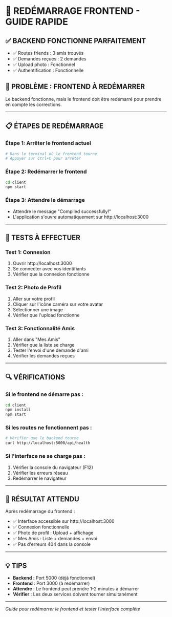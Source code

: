 # 🚀 REDÉMARRAGE FRONTEND - GUIDE RAPIDE

## ✅ **BACKEND FONCTIONNE PARFAITEMENT**
- ✅ Routes friends : 3 amis trouvés
- ✅ Demandes reçues : 2 demandes
- ✅ Upload photo : Fonctionnel
- ✅ Authentification : Fonctionnelle

## 🔧 **PROBLÈME : FRONTEND À REDÉMARRER**

Le backend fonctionne, mais le frontend doit être redémarré pour prendre en compte les corrections.

---

## 📋 **ÉTAPES DE REDÉMARRAGE**

### **Étape 1: Arrêter le frontend actuel**
```bash
# Dans le terminal où le frontend tourne
# Appuyer sur Ctrl+C pour arrêter
```

### **Étape 2: Redémarrer le frontend**
```bash
cd client
npm start
```

### **Étape 3: Attendre le démarrage**
- Attendre le message "Compiled successfully!"
- L'application s'ouvre automatiquement sur http://localhost:3000

---

## 🧪 **TESTS À EFFECTUER**

### **Test 1: Connexion**
1. Ouvrir http://localhost:3000
2. Se connecter avec vos identifiants
3. Vérifier que la connexion fonctionne

### **Test 2: Photo de Profil**
1. Aller sur votre profil
2. Cliquer sur l'icône caméra sur votre avatar
3. Sélectionner une image
4. Vérifier que l'upload fonctionne

### **Test 3: Fonctionnalité Amis**
1. Aller dans "Mes Amis"
2. Vérifier que la liste se charge
3. Tester l'envoi d'une demande d'ami
4. Vérifier les demandes reçues

---

## 🔍 **VÉRIFICATIONS**

### **Si le frontend ne démarre pas :**
```bash
cd client
npm install
npm start
```

### **Si les routes ne fonctionnent pas :**
```bash
# Vérifier que le backend tourne
curl http://localhost:5000/api/health
```

### **Si l'interface ne se charge pas :**
1. Vérifier la console du navigateur (F12)
2. Vérifier les erreurs réseau
3. Redémarrer le navigateur

---

## 🎯 **RÉSULTAT ATTENDU**

Après redémarrage du frontend :
- ✅ Interface accessible sur http://localhost:3000
- ✅ Connexion fonctionnelle
- ✅ Photo de profil : Upload + affichage
- ✅ Mes Amis : Liste + demandes + envoi
- ✅ Pas d'erreurs 404 dans la console

---

## 💡 **TIPS**

- **Backend** : Port 5000 (déjà fonctionnel)
- **Frontend** : Port 3000 (à redémarrer)
- **Attendre** : Le frontend peut prendre 1-2 minutes à démarrer
- **Vérifier** : Les deux services doivent tourner simultanément

---

*Guide pour redémarrer le frontend et tester l'interface complète* 